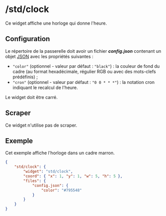 # /std/clock

Ce widget affiche une horloge qui donne l'heure.

## Configuration

Le répertoire de la passerelle doit avoir un fichier ***config.json***
contenant un objet
[JSON](http://www.json.org/json-fr.html "JavaScript Object Notation") avec les
propriétés suivantes :

- `"color"` (optionnel - valeur par défaut : `"black"`) : la couleur de fond du
  cadre (au format hexadécimale, régulier RGB ou avec des mots-clefs
  prédéfinis) ;
- `"cron"` (optionnel - valeur par défaut : `"0 0 * * *"`) : la notation cron
  indiquant le recalcul de l'heure.

Le widget doit être carré.

## Scraper

Ce widget n'utilise pas de scraper.

## Exemple

Cet exemple affiche l'horloge dans un cadre marron.

```JSON
{
    "std/clock": {
        "widget": "std/clock",
        "coord": { "x": 1, "y": 1, "w": 5, "h": 5 },
        "files": {
            "config.json": {
                "color": "#795548"
            }
        }
    }
}
```
